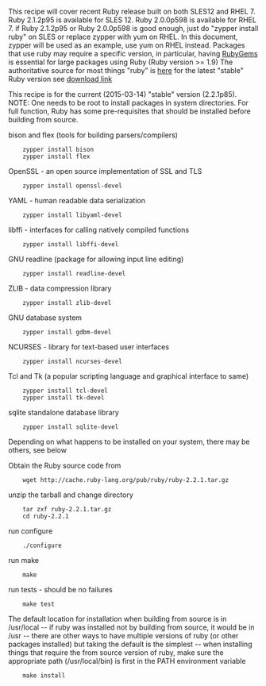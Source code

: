 This recipe will cover recent Ruby release built on both SLES12 and RHEL 7.
Ruby 2.1.2p95 is available for SLES 12. Ruby 2.0.0p598 is available for RHEL 7.
if Ruby 2.1.2p95 or Ruby 2.0.0p598  is good enough, just do "zypper install ruby" on SLES or replace zypper with yum on RHEL. In this document, zypper will be used as an example, use yum on RHEL instead. Packages that use ruby may require a specific version, in particular, having [RubyGems](http://en.wikipedia.org/wikiRubyGems) is essential for large packages using Ruby (Ruby version >= 1.9)
The authoritative source for most things "ruby" is [here](http://www.ruby-lang.org) for the latest "stable" Ruby version see [download link](http://www.ruby-lang.org/en/downloads)

This recipe is for the current (2015-03-14) "stable" version (2.2.1p85).
NOTE: One needs to be root to install packages in system directories.
For full function, Ruby has some pre-requisites that should be installed before building from source.

bison and flex (tools for building parsers/compilers)

        zypper install bison
        zypper install flex

OpenSSL - an open source implementation of SSL and TLS

        zypper install openssl-devel

YAML - human readable data serialization

        zypper install libyaml-devel

libffi - interfaces for calling natively compiled functions

        zypper install libffi-devel

GNU readline (package for allowing input line editing)

        zypper install readline-devel

ZLIB - data compression library

        zypper install zlib-devel

GNU database system

        zypper install gdbm-devel

NCURSES - library for text-based user interfaces

        zypper install ncurses-devel

Tcl and Tk (a popular scripting language and graphical interface to same)

        zypper install tcl-devel
        zypper install tk-devel

sqlite standalone database library

        zypper install sqlite-devel

Depending on what happens to be installed on your system, there may be others, see below

Obtain the Ruby source code from

        wget http://cache.ruby-lang.org/pub/ruby/ruby-2.2.1.tar.gz

unzip the tarball and change directory

        tar zxf ruby-2.2.1.tar.gz
        cd ruby-2.2.1

run configure

        ./configure

run make

        make

run tests - should be no failures

        make test

The default location for installation when building from source is in /usr/local --  if ruby was installed not by building from source, it would be in /usr -- there are other ways to have multiple versions of ruby (or other packages installed) but taking the default is the simplest -- when installing things that require the from source version of ruby, make sure the appropriate path (/usr/local/bin) is first in the PATH environment variable

        make install